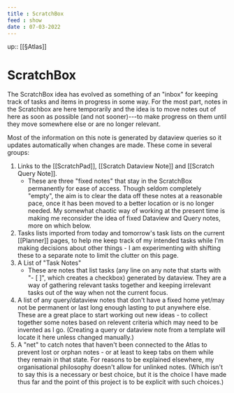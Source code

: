 ```yaml
---
title : ScratchBox
feed : show
date : 07-03-2022
---
```

up:: [[§Atlas]]
# ScratchBox

The ScratchBox idea has evolved as something of an "inbox" for keeping track of tasks and items in progress in some way. For the most part, notes in the Scratchbox are here temporarily and the idea is to move notes out of here as soon as possible (and not sooner)---to make progress on them until they move somewhere else or are no longer relevant.

Most of the information on this note is generated by dataview queries so it updates automatically when changes are made. These come in several groups:

1. Links to the [[ScratchPad]], [[Scratch Dataview Note]] and [[Scratch Query Note]].
	- These are three "fixed notes" that stay in the ScratchBox permanently for ease of access. Though seldom completely "empty", the aim is to clear the data off these notes at a reasonable pace, once it has been moved to a better location or is no longer needed. My somewhat chaotic way of working at the present time is making me reconsider the idea of fixed Dataview and Query notes, more on which below.
2. Tasks lists imported from today and tomorrow's task lists on the current [[Planner]] pages, to help me keep track of my intended tasks while I'm making decisions about other things - I am experimenting with shifting these to a separate note to limit the clutter on this page.
3. A List of "Task Notes"
	- These are notes that list tasks (any line on any note that starts with "- [ ]", which creates a checkbox) generated by dataview. They are a way of gathering relevant tasks together and keeping irrelevant tasks out of the way when not the current focus. 
4. A list of any query/dataview notes that don't have a fixed home yet/may not be permanent or last long enough lasting to put anywhere else. These are a great place to start working out new ideas - to collect together some notes based on relevent criteria which may need to be invented as I go. (Creating a query or dataview note from a template will locate it here unless changed manually.)
5. A "net" to catch notes that haven't been connected to the Atlas to prevent lost or orphan notes - or at least to keep tabs on them while they remain in that state. For reasons to be explained elsewhere, my organisational philosophy doesn't allow for unlinked notes. (Which isn't to say this is a necessary or best choice, but it is the choice I have made thus far and the point of this project is to be explicit with such choices.)

